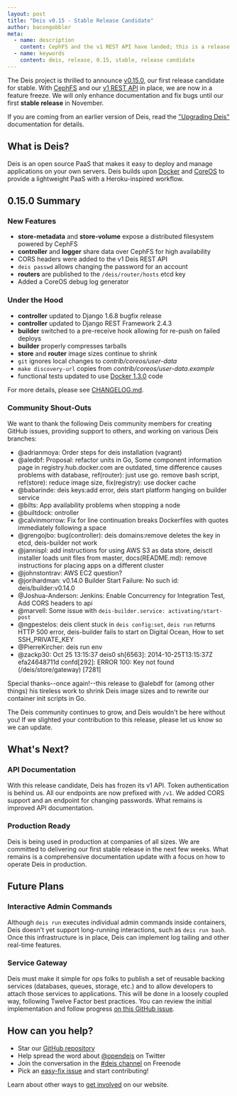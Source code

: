 ```yaml
---
layout: post
title: "Deis v0.15 - Stable Release Candidate"
author: bacongobbler
meta:
  - name: description
    content: CephFS and the v1 REST API have landed; this is a release candidate for our stable version
  - name: keywords
    content: deis, release, 0.15, stable, release candidate
---
```


The Deis project is thrilled to announce [v0.15.0](https://github.com/deis/deis/releases/tag/v0.15.0), our first release candidate for stable. With [CephFS](http://ceph.com/docs/master/cephfs/) and our [v1 REST API](http://docs.deis.io/en/latest/reference/server/rest-api/) in place, we are now in a feature freeze.  We will only enhance documentation and fix bugs until our first **stable release** in November.

<!--more-->

If you are coming from an earlier version of Deis, read the ["Upgrading Deis"](http://docs.deis.io/en/latest/installing_deis/upgrading-deis/) documentation for details.

## What is Deis?

Deis is an open source PaaS that makes it easy to deploy and manage applications on your own servers. Deis builds upon [Docker](http://docker.io/) and [CoreOS](https://coreos.com/) to provide a lightweight PaaS with a Heroku-inspired workflow.

## 0.15.0 Summary

### New Features

- **store-metadata** and **store-volume** expose a distributed filesystem powered by CephFS
- **controller** and **logger** share data over CephFS for high availability
- CORS headers were added to the v1 Deis REST API
- `deis passwd` allows changing the password for an account
- **routers** are published to the `/deis/router/hosts` etcd key
- Added a CoreOS debug log generator

### Under the Hood

- **controller** updated to Django 1.6.8 bugfix release
- **controller** updated to Django REST Framework 2.4.3
- **builder** switched to a pre-receive hook allowing for re-push on failed deploys
- **builder** properly compresses tarballs
- **store** and **router** image sizes continue to shrink
- `git` ignores local changes to *contrib/coreos/user-data*
- `make discovery-url` copies from *contrib/coreos/user-data.example*
- functional tests updated to use [Docker 1.3.0](https://www.docker.com/) code

For more details, please see [CHANGELOG.md](https://github.com/deis/deis/blob/master/CHANGELOG.md).

### Community Shout-Outs

We want to thank the following Deis community members for creating GitHub issues,
providing support to others, and working on various Deis branches:

- @adrianmoya: Order steps for deis installation (vagrant)
- @aledbf: Proposal: refactor units in Go, Some component information page in registry.hub.docker.com are outdated, time difference causes problems with database, ref(router): just use go. remove bash script, ref(store): reduce image size, fix(registry): use docker cache
- @babarinde: deis keys:add error, deis start platform hanging on builder service
- @bilts: App availability problems when stopping a node
- @builtdock: ontroller
- @calvinmorrow: Fix for line continuation breaks Dockerfiles with quotes immediately following a space
- @grengojbo: bug(controller): deis domains:remove deletes the key in etcd, deis-builder not work
- @jannispl: add instructions for using AWS S3 as data store, deisctl installer loads unit files from master, docs(README.md): remove instructions for placing apps on a different cluster
- @johnstontrav: AWS EC2 question?
- @jorihardman: v0.14.0 Builder Start Failure: No such id: deis/builder:v0.14.0
- @Joshua-Anderson: Jenkins: Enable Concurrency for Integration Test, Add CORS headers to api
- @marvell: Some issue with `deis-builder.service: activating/start-post`
- @ngpestelos: deis client stuck in `deis config:set`, `deis run` returns HTTP 500 error, deis-builder fails to start on Digital Ocean, How to set SSH_PRIVATE_KEY
- @PierreKircher: deis run env
- @zackp30: Oct 25 13:15:37 deis0 sh[6563]: 2014-10-25T13:15:37Z efa24648711d confd[292]: ERROR 100: Key not found (/deis/store/gateway) [7281]

Special thanks--once again!--this release to @alebdf for (among other things) his tireless work to shrink Deis image sizes and to rewrite our container init scripts in Go.

The Deis community continues to grow, and Deis wouldn't be here without you! If we slighted your contribution to this release, please let us know so we can update.

## What's Next?

### API Documentation

With this release candidate, Deis has frozen its v1 API. Token authentication is behind us. All our endpoints are now prefixed with `/v1`. We added CORS support and an endpoint for changing passwords. What remains is improved API documentation.

### Production Ready

Deis is being used in production at companies of all sizes. We are committed to delivering our first stable release in the next few weeks. What remains is a comprehensive documentation update with a focus on how to operate Deis in production.

## Future Plans

### Interactive Admin Commands

Although `deis run` executes individual admin commands inside containers, Deis doesn't yet support long-running interactions, such as `deis run bash`. Once this infrastructure is in place, Deis can implement log tailing and other real-time features.

### Service Gateway

Deis must make it simple for ops folks to publish a set of reusable backing services (databases, queues, storage, etc.) and to allow developers to attach those services to applications. This will be done in a loosely coupled way, following Twelve Factor best practices. You can review the initial implementation and follow progress [on this GitHub issue](https://github.com/opdemand/deis/issues/231).


## How can you help?

* Star our [GitHub repository](https://github.com/opdemand/deis)
* Help spread the word about [@opendeis](http://twitter.com/opendeis) on Twitter
* Join the conversation in the [#deis channel](https://botbot.me/freenode/deis/) on Freenode
* Pick an [easy-fix issue](https://github.com/deis/deis/issues?labels=easy-fix&state=open) and start contributing!

Learn about other ways to [get involved](http://deis.io/get-involved/) on our website.
